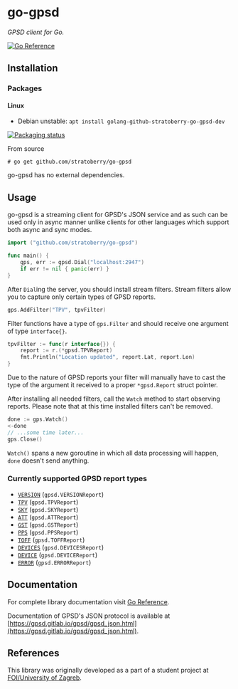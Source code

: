 # go-gpsd

*GPSD client for Go.*

[![Go Reference](https://pkg.go.dev/badge/github.com/stratoberry/go-gpsd.svg)](https://pkg.go.dev/github.com/stratoberry/go-gpsd)

## Installation

### Packages

#### Linux
- Debian unstable: `apt install golang-github-stratoberry-go-gpsd-dev`

[![Packaging status](https://repology.org/badge/vertical-allrepos/go:github-stratoberry-go-gpsd.svg)](https://repology.org/project/go:github-stratoberry-go-gpsd/versions)

From source
```
# go get github.com/stratoberry/go-gpsd
```

go-gpsd has no external dependencies.

## Usage

go-gpsd is a streaming client for GPSD's JSON service and as such can be used only in async manner unlike clients for other languages which support both async and sync modes.

```go
import ("github.com/stratoberry/go-gpsd")

func main() {
	gps, err := gpsd.Dial("localhost:2947")
	if err != nil { panic(err) }
}
```

After `Dial`ing the server, you should install stream filters. Stream filters allow you to capture only certain types of GPSD reports.

```go
gps.AddFilter("TPV", tpvFilter)
```

Filter functions have a type of `gps.Filter` and should receive one argument of type `interface{}`.

```go
tpvFilter := func(r interface{}) {
	report := r.(*gpsd.TPVReport)
	fmt.Println("Location updated", report.Lat, report.Lon)
}
```

Due to the nature of GPSD reports your filter will manually have to cast the type of the argument it received to a proper `*gpsd.Report` struct pointer.

After installing all needed filters, call the `Watch` method to start observing reports. Please note that at this time installed filters can't be removed.

```go
done := gps.Watch()
<-done
// ...some time later...
gps.Close()
```

`Watch()` spans a new goroutine in which all data processing will happen, `done` doesn't send anything.

### Currently supported GPSD report types

* [`VERSION`](https://gpsd.gitlab.io/gpsd/gpsd_json.html#_version) (`gpsd.VERSIONReport`)
* [`TPV`](https://gpsd.gitlab.io/gpsd/gpsd_json.html#_tpv) (`gpsd.TPVReport`)
* [`SKY`](https://gpsd.gitlab.io/gpsd/gpsd_json.html#_sky) (`gpsd.SKYReport`)
* [`ATT`](https://gpsd.gitlab.io/gpsd/gpsd_json.html#_att) (`gpsd.ATTReport`)
* [`GST`](https://gpsd.gitlab.io/gpsd/gpsd_json.html#_gst) (`gpsd.GSTReport`)
* [`PPS`](https://gpsd.gitlab.io/gpsd/gpsd_json.html#_pps) (`gpsd.PPSReport`)
* [`TOFF`](https://gpsd.gitlab.io/gpsd/gpsd_json.html#_toff) (`gpsd.TOFFReport`)
* [`DEVICES`](https://gpsd.gitlab.io/gpsd/gpsd_json.html#_devices) (`gpsd.DEVICESReport`)
* [`DEVICE`](https://gpsd.gitlab.io/gpsd/gpsd_json.html#_device_device) (`gpsd.DEVICEReport`)
* [`ERROR`](https://gpsd.gitlab.io/gpsd/gpsd_json.html#_error) (`gpsd.ERRORReport`)

## Documentation

For complete library documentation visit [Go Reference](https://pkg.go.dev/github.com/stratoberry/go-gpsd).

Documentation of GPSD's JSON protocol is available at [https://gpsd.gitlab.io/gpsd/gpsd_json.html](https://gpsd.gitlab.io/gpsd/gpsd_json.html).

## References

This library was originally developed as a part of a student project at [FOI/University of Zagreb](https://www.foi.unizg.hr/en).
